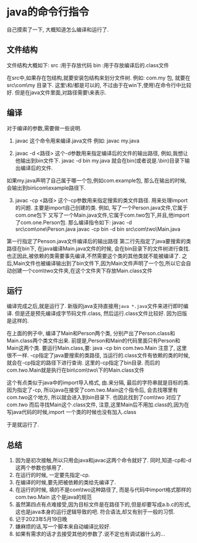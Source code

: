 # java的命令行指令
自己摸索了一下, 大概知道怎么编译和运行了.

## 文件结构
文件结构大概如下:
src :用于存放代码
bin :用于存放编译后的.class文件

在src中,如果存在包结构,就要安装包结构来划分文件树.
例如: com.my 包, 就要在src\com\my 目录下. 这里\和/都是可以的, 不过由于在win下,使用\在命令行中比较好.
但是在java文件里面,对路径需要\\来表示.

## 编译
对于编译的参数,需要做一些说明.
1. javac
这个命令用来编译.java文件
例如: javac my.java

2. javac -d <路径>
这个-d参数用来指定编译后的文件的输出路径, 例如,我想让他输出到bin文件下.
javac -d bin my.java
就会在bin(或者说是.\bin)目录下输出编译后的文件.

如果my.java声明了自己属于哪一个包,例如com.example包, 那么在输出的时候,
会输出到bin\com\example路径下.

3. javac -cp <路径>
这个-cp参数用来指定搜索的类文件路径. 用来处理import的问题.
主要是import自己创建的类.
例如, 写了一个Person.java文件,它属于com.one包下
又写了一个Main.java文件,它属于com.two包下,并且,他import了com.one.Person包.
那么编译指令如下:
javac -d src\com\one\Person.java
javac -cp bin -d bin src\com\two\Main.java

第一行指定了Penson.java文件编译后的输出路径
第二行先指定了java要搜索的类路径在bin下, 在java编译Main.java文件的时候, 会在bin目录下的文件树进行查找.
也正因此,被依赖的类需要事先编译,不然需要这个类的其他类就不能被编译了.
之后,Main文件也被编译输出到了bin文件下,因为Main文件声明了一个包,所以它会自动创建一个com\two文件夹,在这个文件夹下存放Main.class文件

## 运行
编译完成之后,就是运行了.
新版的java支持直接用`java *.java`文件来进行即时编译.
但是还是预先编译成字节码文件.class, 然后运行.class文件比较好. 因为旧版是这样的.

在上面的例子中, 编译了Main和Person两个类, 分别产出了Person.class和Main.class两个类文件出来.
前提是,Person和Main的代码里面只有Person和Main这两个类.
要运行Main.class,要:
java -cp bin com.two.Main
注意了, 这里很不一样.
-cp指定了java要搜索的类路径, 当运行的.class文件有依赖的类的时候,就会在-cp指定的路径下进行查询.
这里的-cp指定了bin目录.
而后的com.two.Main就是执行在bin\com\two\下的Main.class文件

这个有点类似于java中的import导入格式, 由.来分隔, 最后的字符串就是目标的类.
因为指定了-cp, 所以java在接受了com.two.Main这个指令后, 会去找哪里有com.two这个地方, 所以就会进入到bin目录下.
也因此找到了com\two 对应了com.two
而后寻找Main这个.class文件, 注意,这里Main后不用加.class的,因为在写java代码的时候,import 一个类的时候也没有加入.class

于是就运行了.

## 总结
1. 因为是初次接触,所以只用会java和javac这两个命令就好了. 同时,知道-cp和-d这两个参数也够用了.
2. 在运行的时候, 一定要先指定-cp.
3. 在编译的时候,要先把被依赖的类给先编译了.
4. 在运行的时候, 填的不是com\two这种路径了, 而是与代码中import格式那样的 com.two.Main 这个是java的规范
5. 虽然第四点有点难接受,因为目标文件是在路径下的,但是却要写成a.b.c的形式,这也是java本身的运行逻辑导致的吧. 符合语法,却又有别于一般的习惯.
6. 记于2023年5月19日晚
7. 嫌麻烦的话,写一个脚本来自动编译比较好.
8. 如果有需求的话才去接受其他的参数了.说不定也有调试器什么的...

